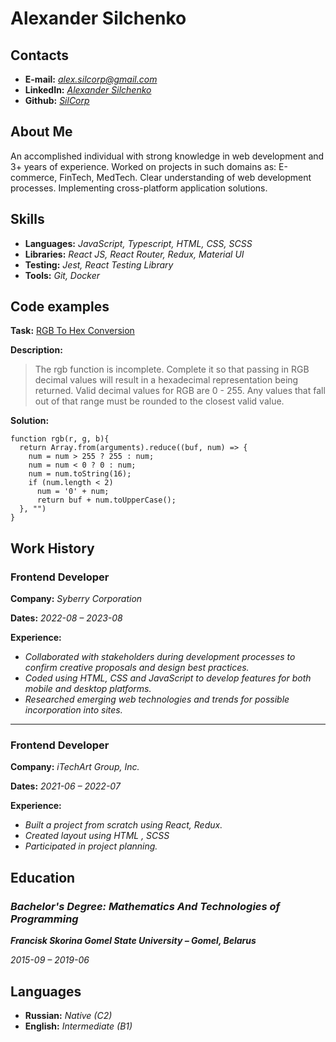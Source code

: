 # Alexander Silchenko

## Contacts
* **E-mail:** _[alex.silcorp@gmail.com](mailto:alex.silcorp@gmail.com)_
* **LinkedIn:** _[Alexander Silchenko](https://www.linkedin.com/in/alexander-silchenko/)_
* **Github:** _[SilCorp](https://github.com/SilCorp)_

## About Me

An accomplished individual with strong knowledge in web development and 3+ years of experience. Worked on projects in such domains as: E-commerce, FinTech, MedTech. Clear understanding of web development processes. Implementing cross-platform application solutions.

## Skills
* **Languages:** _JavaScript, Typescript, HTML, CSS, SCSS_
* **Libraries:** _React JS, React Router, Redux, Material UI_
* **Testing:** _Jest, React Testing Library_
* **Tools:** _Git, Docker_

## Code examples
**Task:** [RGB To Hex Conversion](https://www.codewars.com/kata/513e08acc600c94f01000001)

**Description:** 
> The rgb function is incomplete. Complete it so that passing in RGB decimal values will result in a hexadecimal representation being returned. Valid decimal values for RGB are 0 - 255. Any values that fall out of that range must be rounded to the closest valid value.

**Solution:**

````
function rgb(r, g, b){
  return Array.from(arguments).reduce((buf, num) => {
    num = num > 255 ? 255 : num;
    num = num < 0 ? 0 : num;
    num = num.toString(16);
    if (num.length < 2)
      num = '0' + num;
      return buf + num.toUpperCase();
  }, "")
}
````


## Work History

### Frontend Developer

**Company:** _Syberry Corporation_

**Dates:** _2022-08 – 2023-08_

**Experience:**
* _Collaborated with stakeholders during development processes to confirm creative proposals and design best practices._
* _Coded using HTML, CSS and JavaScript to develop features for both mobile and desktop platforms._
* _Researched emerging web technologies and trends for possible incorporation into sites._

---

### Frontend Developer

**Company:** _iTechArt Group, Inc._

**Dates:** _2021-06 – 2022-07_

**Experience:**
* _Built a project from scratch using React, Redux._
* _Created layout using HTML , SCSS_
* _Participated in project planning._

## Education

### _Bachelor's Degree: Mathematics And Technologies of Programming_

**_Francisk Skorina Gomel State University – Gomel, Belarus_**

_2015-09 – 2019-06_

## Languages
* **Russian:** _Native (C2)_
* **English:** _Intermediate (B1)_